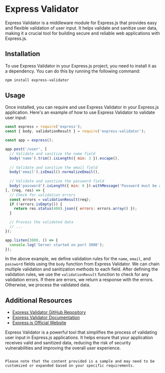 # Express Validator

Express Validator is a middleware module for Express.js that provides easy and flexible validation of user input. It helps validate and sanitize user data, making it a crucial tool for building secure and reliable web applications with Express.js.

## Installation

To use Express Validator in your Express.js project, you need to install it as a dependency. You can do this by running the following command:

```bash
npm install express-validator
```

## Usage

Once installed, you can require and use Express Validator in your Express.js application. Here's an example of how to use Express Validator to validate user input:

```javascript
const express = require('express');
const { body, validationResult } = require('express-validator');

const app = express();

app.post('/user', [
  // Validate and sanitize the name field
  body('name').trim().isLength({ min: 3 }).escape(),
  
  // Validate and sanitize the email field
  body('email').isEmail().normalizeEmail(),
  
  // Validate and sanitize the password field
  body('password').isLength({ min: 8 }).withMessage('Password must be at least 8 characters long'),
], (req, res) => {
  // Check for validation errors
  const errors = validationResult(req);
  if (!errors.isEmpty()) {
    return res.status(400).json({ errors: errors.array() });
  }

  // Process the validated data
  // ...
});

app.listen(3000, () => {
  console.log('Server started on port 3000');
});
```

In the above example, we define validation rules for the `name`, `email`, and `password` fields using the `body` function from Express Validator. We can chain multiple validation and sanitization methods to each field. After defining the validation rules, we use the `validationResult` function to check for any validation errors. If there are errors, we return a response with the errors. Otherwise, we process the validated data.

## Additional Resources

- [Express Validator GitHub Repository](https://github.com/express-validator/express-validator)
- [Express Validator Documentation](https://express-validator.github.io/docs/)
- [Express.js Official Website](https://expressjs.com/)

Express Validator is a powerful tool that simplifies the process of validating user input in Express.js applications. It helps ensure that your application receives valid and sanitized data, reducing the risk of security vulnerabilities and improving the overall user experience.
```

Please note that the content provided is a sample and may need to be customized or expanded based on your specific requirements.